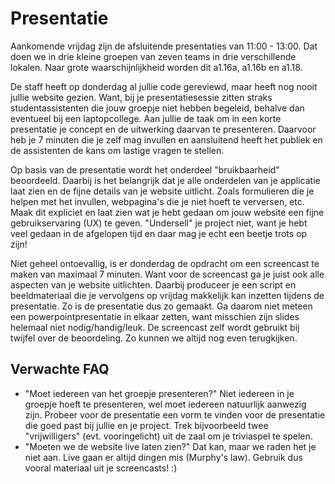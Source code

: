 # Presentatie

Aankomende vrijdag zijn de afsluitende presentaties van 11:00 - 13:00. Dat doen we in drie kleine groepen van zeven teams in drie verschillende lokalen. Naar grote waarschijnlijkheid worden dit a1.16a, a1.16b en a1.18.

De staff heeft op donderdag al jullie code gereviewd, maar heeft nog nooit jullie website gezien. Want, bij je presentatiesessie zitten straks studentassistenten die jouw groepje niet hebben begeleid, behalve dan eventueel bij een laptopcollege. Aan jullie de taak om in een korte presentatie je concept en de uitwerking daarvan te presenteren. Daarvoor heb je 7 minuten die je zelf mag invullen en aansluitend heeft het publiek en de assistenten de kans om lastige vragen te stellen.

Op basis van de presentatie wordt het onderdeel "bruikbaarheid" beoordeeld. Daarbij is het belangrijk dat je alle onderdelen van je applicatie laat zien en de fijne details van je website uitlicht. Zoals formulieren die je helpen met het invullen, webpagina's die je niet hoeft te verversen, etc. Maak dit expliciet en laat zien wat je hebt gedaan om jouw website een fijne gebruikservaring (UX) te geven. "Undersell" je project niet, want je hebt veel gedaan in de afgelopen tijd en daar mag je echt een beetje trots op zijn!

Niet geheel ontoevallig, is er donderdag de opdracht om een screencast te maken van maximaal 7 minuten. Want voor de screencast ga je juist ook alle aspecten van je website uitlichten. Daarbij produceer je een script en beeldmateriaal die je vervolgens op vrijdag makkelijk kan inzetten tijdens de presentatie. Zo is de presentatie dus zo gemaakt. Ga daarom niet meteen een powerpointpresentatie in elkaar zetten, want misschien zijn slides helemaal niet nodig/handig/leuk. De screencast zelf wordt gebruikt bij twijfel over de beoordeling. Zo kunnen we altijd nog even terugkijken.

## Verwachte FAQ
* "Moet iedereen van het groepje presenteren?" Niet iedereen in je groepje hoeft te presenteren, wel moet iedereen natuurlijk aanwezig zijn. Probeer voor de presentatie een vorm te vinden voor de presentatie die goed past bij jullie en je project. Trek bijvoorbeeld twee "vrijwilligers" (evt. vooringelicht) uit de zaal om je triviaspel te spelen.
* "Moeten we de website live laten zien?" Dat kan, maar we raden het je niet aan. Live gaan er altijd dingen mis (Murphy's law). Gebruik dus vooral materiaal uit je screencasts! :)
